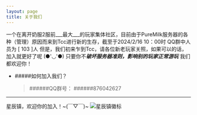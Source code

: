 ```yaml
---
layout: page
title: 关于我们 
---
```



一个在离开奶服2服前___最大___的玩家集体社区，目前由于PureMilk服务器的各种（管理）原因而来到Tcc进行新的生存，截至于2024/2/16 
10：00时 QQ群中人员为 [ 103 ]人
但是，我们初来乍到Tcc，请各位新老玩家关照，如果可以的话，加入就更好了呢 (●'◡'●)
只要你不***破坏服务器准则，影响别的玩家正常游玩***
我们都欢迎你！
* #####如何加入我们？
    > ######QQ群号：
    > ######876042627

***

星辰镇，欢迎你的加入！~(￣▽￣)~
![星辰镇徽标](https://s11.ax1x.com/2024/02/16/pFGY1tP.png)
